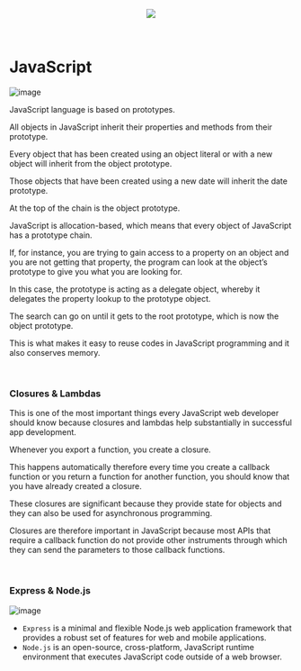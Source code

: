 <p align="center">
    <img src="https://user-images.githubusercontent.com/41619898/74381187-57663680-4e2e-11ea-8aeb-d8caad115e3a.png">
</p>

<br/>

# JavaScript

![image](https://user-images.githubusercontent.com/41619898/81765659-62a12f00-950f-11ea-973b-cf3a871653c9.png)

JavaScript language is based on prototypes.

All objects in JavaScript inherit their properties and methods from their prototype.

Every object that has been created using an object literal or with a new object will inherit from the object prototype.

Those objects that have been created using a new date will inherit the date prototype.

At the top of the chain is the object prototype.

JavaScript is allocation-based, which means that every object of JavaScript has a prototype chain.

If, for instance, you are trying to gain access to a property on an object and you are not getting that property, the program can look at the object’s prototype to give you what you are looking for.

In this case, the prototype is acting as a delegate object, whereby it delegates the property lookup to the prototype object.

The search can go on until it gets to the root prototype, which is now the object prototype.

This is what makes it easy to reuse codes in JavaScript programming and it also conserves memory.

<br/>

### Closures & Lambdas

This is one of the most important things every JavaScript web developer should know because closures and lambdas help substantially in successful app development.

Whenever you export a function, you create a closure.

This happens automatically therefore every time you create a callback function or you return a function for another function, you should know that you have already created a closure.

These closures are significant because they provide state for objects and they can also be used for asynchronous programming.

Closures are therefore important in JavaScript because most APIs that require a callback function do not provide other instruments through which they can send the parameters to those callback functions.

<br/>

### Express & Node.js

![image](https://user-images.githubusercontent.com/41619898/81766089-5ff30980-9510-11ea-989d-7d73c9bfbf69.png)

- `Express` is a minimal and flexible Node.js web application framework that provides a robust set of features for web and mobile applications.
- `Node.js` is an open-source, cross-platform, JavaScript runtime environment that executes JavaScript code outside of a web browser.